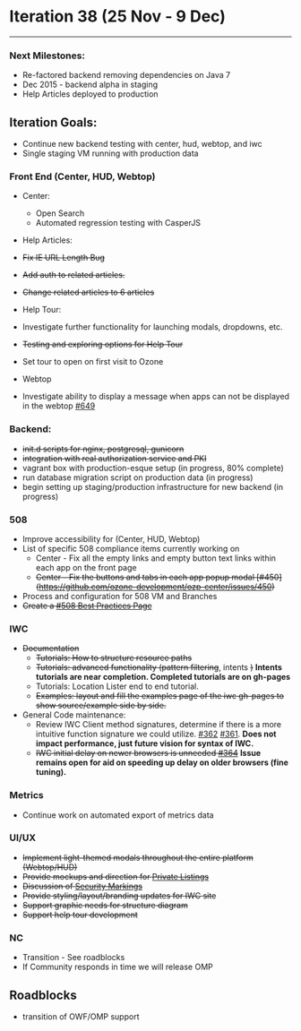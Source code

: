 # Iteration 38 (25 Nov - 9 Dec)

*** 
### Next Milestones:
* Re-factored backend removing dependencies on Java 7
* Dec 2015 - backend alpha in staging  
* Help Articles deployed to production

## Iteration Goals:
* Continue new backend testing with center, hud, webtop, and iwc
* Single staging VM running with production data

### Front End (Center, HUD, Webtop)

* Center:
  * Open Search
  * Automated regression testing with CasperJS

* Help Articles:
 * ~~Fix IE URL Length Bug~~
 * ~~Add auth to related articles.~~
 * ~~Change related articles to 6 articles~~ 

* Help Tour:
 * Investigate further functionality for launching modals, dropdowns, etc. 
 * ~~Testing and exploring options for Help Tour~~
 * Set tour to open on first visit to Ozone

* Webtop
 * Investigate ability to display a message when apps can not be displayed in the webtop  [#649](https://github.com/ozone-development/ozp-webtop/issues/649)

### Backend:
* ~~init.d scripts for nginx, postgresql, gunicorn~~
* ~~integration with real authorization service and PKI~~
* vagrant box with production-esque setup (in progress, 80% complete)
* run database migration script on production data (in progress)
* begin setting up staging/production infrastructure for new backend (in progress)

### 508 
* Improve accessibility for (Center, HUD, Webtop)
* List of specific 508 compliance items currently working on
   * Center - Fix all the empty links and empty button text links within each app on the front page
   * ~~Center - Fix the buttons and tabs in each app popup modal [#450] (https://github.com/ozone-development/ozp-center/issues/450)~~
* Process and configuration for 508 VM and Branches 
* ~~Create a [#508 Best Practices Page](https://github.com/ozone-development/ozp-documentation/wiki/508-Best-Practices)~~ 

### IWC
* ~~Documentation~~
    * ~~Tutorials: How to structure resource paths~~
    * ~~Tutorials: advanced functionality (pattern filtering~~, intents ~~)~~ **Intents tutorials are near completion. Completed tutorials are on gh-pages**
    * Tutorials: Location Lister end to end tutorial.
    * ~~Examples: layout and fill the examples page of the iwc gh-pages to show source/example side by side.~~
* General Code maintenance:
    * Review IWC Client method signatures, determine if there is a more intuitive function signature we could utilize. [#362](https://github.com/ozone-development/ozp-iwc/issues/362) [#361](https://github.com/ozone-development/ozp-iwc/issues/361). **Does not impact performance, just future vision for syntax of IWC.**
    * ~~IWC initial delay on newer browsers is unneeded [#364](https://github.com/ozone-development/ozp-iwc/issues/364)~~ **Issue remains open for aid on speeding up delay on older browsers (fine tuning).**

### Metrics
* Continue work on automated export of metrics data

### UI/UX
* ~~Implement light-themed modals throughout the entire platform (Webtop/HUD)~~
* ~~Provide mockups and direction for [Private Listings](https://github.com/ozone-development/ozp-center/issues/447)~~
* ~~Discussion of [Security Markings](https://github.com/ozone-development/ozp-center/issues/448)~~
* ~~Provide styling/layout/branding updates for IWC site~~
* ~~Support graphic needs for structure diagram~~
* ~~Support help tour development~~

### NC
* Transition - See roadblocks
* If Community responds in time we will release OMP
  
## Roadblocks
* transition of OWF/OMP support 